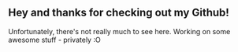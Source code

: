 ## Hey and thanks for checking out my Github!
Unfortunately, there's not really much to see here.
Working on some awesome stuff - privately :O

